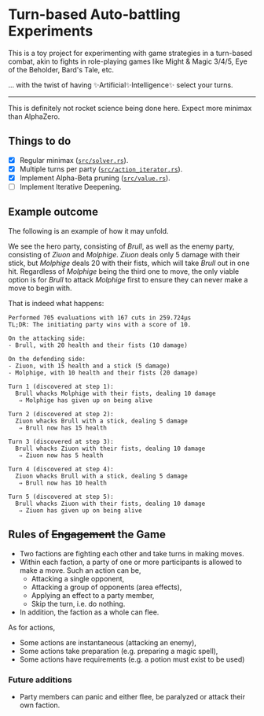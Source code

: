 # Turn-based Auto-battling Experiments

This is a toy project for experimenting with game strategies in a turn-based combat,
akin to fights in role-playing games like Might & Magic 3/4/5, Eye of the Beholder,
Bard's Tale, etc.

... with the twist of having ✨Artificial✨Intelligence✨ select your turns.

---

This is definitely not rocket science being done here. Expect more minimax than AlphaZero.

## Things to do

- [x] Regular minimax ([`src/solver.rs`](src/solver.rs)).
- [x] Multiple turns per party ([`src/action_iterator.rs`](src/action_iterator.rs)).
- [x] Implement Alpha-Beta pruning ([`src/value.rs`](src/value.rs)).
- [ ] Implement Iterative Deepening.

## Example outcome

The following is an example of how it may unfold.

We see the hero party, consisting of _Brull_, as well as the enemy party, consisting of _Ziuon_ and _Molphige_. 
_Ziuon_ deals only 5 damage with their stick, but _Molphige_ deals 20 with their fists, which will take
_Brull_ out in one hit. Regardless of _Molphige_ being the third one to move, the only viable option is
for _Brull_ to attack _Molphige_ first to ensure they can never make a move to begin with.

That is indeed what happens:

```
Performed 705 evaluations with 167 cuts in 259.724µs
TL;DR: The initiating party wins with a score of 10.

On the attacking side:
- Brull, with 20 health and their fists (10 damage)

On the defending side:
- Ziuon, with 15 health and a stick (5 damage)
- Molphige, with 10 health and their fists (20 damage)

Turn 1 (discovered at step 1):
  Brull whacks Molphige with their fists, dealing 10 damage
   ⇒ Molphige has given up on being alive

Turn 2 (discovered at step 2):
  Ziuon whacks Brull with a stick, dealing 5 damage
   ⇒ Brull now has 15 health

Turn 3 (discovered at step 3):
  Brull whacks Ziuon with their fists, dealing 10 damage
   ⇒ Ziuon now has 5 health

Turn 4 (discovered at step 4):
  Ziuon whacks Brull with a stick, dealing 5 damage
   ⇒ Brull now has 10 health

Turn 5 (discovered at step 5):
  Brull whacks Ziuon with their fists, dealing 10 damage
   ⇒ Ziuon has given up on being alive
```

## Rules of ~~Engagement~~ the Game

- Two factions are fighting each other and take turns
  in making moves.
- Within each faction, a party of one or more participants
  is allowed to make a move. Such an action can be,
  - Attacking a single opponent,
  - Attacking a group of opponents (area effects),
  - Applying an effect to a party member,
  - Skip the turn, i.e. do nothing.
- In addition, the faction as a whole can flee.
 
As for actions,

- Some actions are instantaneous (attacking an enemy),
- Some actions take preparation (e.g. preparing a magic spell),
- Some actions have requirements (e.g. a potion must exist to be used)

### Future additions

- Party members can panic and either flee, be paralyzed or attack their own faction.
